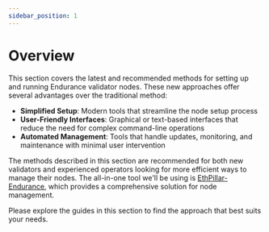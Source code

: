 ```yaml
---
sidebar_position: 1
---
```


# Overview

This section covers the latest and recommended methods for setting up and running Endurance validator nodes. These new approaches offer several advantages over the traditional method:

- **Simplified Setup**: Modern tools that streamline the node setup process
- **User-Friendly Interfaces**: Graphical or text-based interfaces that reduce the need for complex command-line operations
- **Automated Management**: Tools that handle updates, monitoring, and maintenance with minimal user intervention

The methods described in this section are recommended for both new validators and experienced operators looking for more efficient ways to manage their nodes. The all-in-one tool we'll be using is [EthPillar-Endurance](https://github.com/OpenFusionist/EthPillar-Endurance), which provides a comprehensive solution for node management.

Please explore the guides in this section to find the approach that best suits your needs.